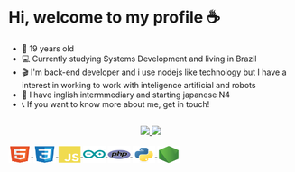 # Hi, welcome to my profile ☕

- 👤 19 years old
- 💻 Currently studying Systems Development and living in Brazil
- 🎬 I'm back-end developer and i use nodejs like technology but I have a 
interest in working to work with inteligence artificial and robots 
- 💬 I have inglish intermmediary and starting japanese N4  
- 📞 If you want to know more about me, get in touch!

##
                                          
<div align="center">
<a href="https://github.com/hilukaz">
<img height="150em" src="https://github-readme-stats.vercel.app/api/top-langs/?username=hilukaz&layout=compact&langs_count=7&theme=dark">
<img height="150em" src="https://github-readme-stats.vercel.app/api?username=hilukaz&show_icons=true&theme=dark&include_all_commits=true&count_private=true">
</div>
  
  <div style="display: inline_block"><br>
  <img align="center" alt="HTML" height="30" width="40" src="https://raw.githubusercontent.com/devicons/devicon/master/icons/html5/html5-original.svg">
  <img align="center" alt="CSS" height="30" width="40" src="https://raw.githubusercontent.com/devicons/devicon/master/icons/css3/css3-original.svg">
  <img align="center" alt="Js" height="30" width="40" src="https://raw.githubusercontent.com/devicons/devicon/master/icons/javascript/javascript-plain.svg">
  <img align="center" alt="ardu" height="30" width="40" src="https://raw.githubusercontent.com/devicons/devicon/master/icons/arduino/arduino-original.svg">
  <img align="center" alt="Php" height="30" width="40" src="https://raw.githubusercontent.com/devicons/devicon/master/icons/php/php-original.svg">
  <img align="center" alt="Python" height="30" width="40" src="https://raw.githubusercontent.com/devicons/devicon/master/icons/python/python-original.svg">
      <img align="center" alt="Node" height="30" width="40" src="https://raw.githubusercontent.com/devicons/devicon/master/icons/nodejs/nodejs-original.svg">
  

</div>
  
